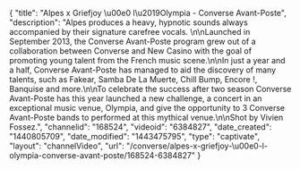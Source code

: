 {
    "title": "Alpes x Griefjoy \u00e0 l\u2019Olympia - Converse Avant-Poste",
    "description": "Alpes produces a heavy, hypnotic sounds always accompanied by their signature carefree vocals. \n\nLaunched in September 2013, the Converse Avant-Poste program grew out of a collaboration between Converse and New Casino with the goal of promoting young talent from the French music scene.\n\nIn just a year and a half, Converse Avant-Poste has managed to aid the discovery of many talents, such as Fakear, Samba De La Muerte, Chill Bump, Encore !, Banquise and more.\n\nTo celebrate the success after two season Converse Avant-Poste has this year launched a new challenge, a concert in an exceptional music venue, Olympia, and give the opportunity to 3 Converse Avant-Poste bands to performed at this mythical venue.\n\nShot by Vivien Fossez.",
    "channelid": "168524",
    "videoid": "6384827",
    "date_created": "1440805709",
    "date_modified": "1443475795",
    "type": "captivate",
    "layout": "channelVideo",
    "url": "\/converse\/alpes-x-griefjoy-\u00e0-l-olympia-converse-avant-poste\/168524-6384827"
}